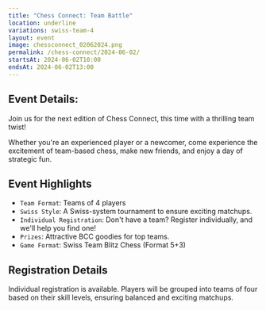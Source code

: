 ```yaml
---
title: "Chess Connect: Team Battle"
location: underline
variations: swiss-team-4
layout: event
image: chessconnect_02062024.png
permalink: /chess-connect/2024-06-02/
startsAt: 2024-06-02T10:00
endsAt: 2024-06-02T13:00
---
```

## Event Details:

Join us for the next edition of Chess Connect, this time with a
thrilling team twist!

Whether you're an experienced player or
a newcomer, come experience the excitement of team-based chess, make
new friends, and enjoy a day of strategic fun.

## Event Highlights

- `Team Format`: Teams of 4 players
- `Swiss Style`: A Swiss-system tournament to ensure exciting matchups.
- `Individual Registration`: Don't have a team? Register individually, and we'll help you find one!
- `Prizes`: Attractive BCC goodies for top teams.
- `Game Format`: Swiss Team Blitz Chess (Format 5+3)

## Registration Details

Individual registration is available. Players will be grouped into
teams of four based on their skill levels, ensuring balanced and
exciting matchups.      